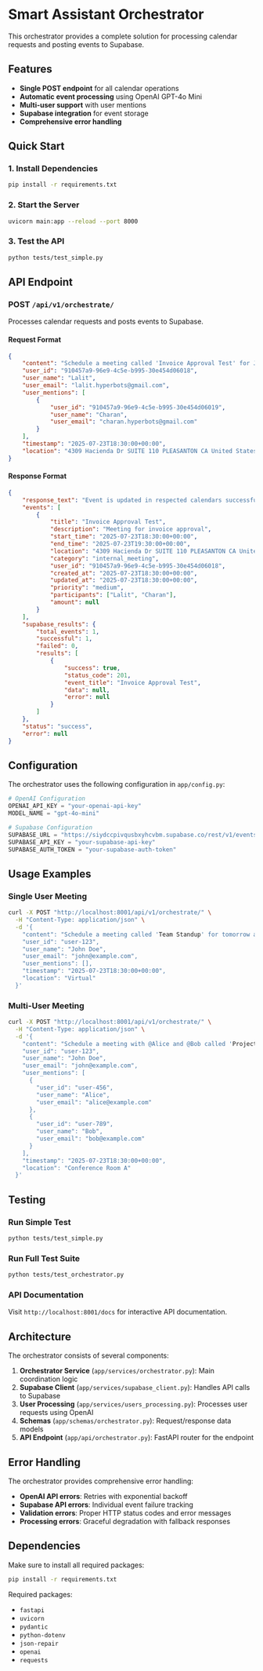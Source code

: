 # Smart Assistant Orchestrator

This orchestrator provides a complete solution for processing calendar requests and posting events to Supabase.

## Features

- **Single POST endpoint** for all calendar operations
- **Automatic event processing** using OpenAI GPT-4o Mini
- **Multi-user support** with user mentions
- **Supabase integration** for event storage
- **Comprehensive error handling**

## Quick Start

### 1. Install Dependencies
```bash
pip install -r requirements.txt
```

### 2. Start the Server
```bash
uvicorn main:app --reload --port 8000
```

### 3. Test the API
```bash
python tests/test_simple.py
```

## API Endpoint

### POST `/api/v1/orchestrate/`

Processes calendar requests and posts events to Supabase.

#### Request Format

```json
{
    "content": "Schedule a meeting called 'Invoice Approval Test' for July 23rd at 6:30 PM UTC for 1 hour.",
    "user_id": "910457a9-96e9-4c5e-b995-30e454d06018",
    "user_name": "Lalit",
    "user_email": "lalit.hyperbots@gmail.com",
    "user_mentions": [
        {
            "user_id": "910457a9-96e9-4c5e-b995-30e454d06019",
            "user_name": "Charan",
            "user_email": "charan.hyperbots@gmail.com"
        }
    ],
    "timestamp": "2025-07-23T18:30:00+00:00",
    "location": "4309 Hacienda Dr SUITE 110 PLEASANTON CA United States 94588-2768"
}
```

#### Response Format

```json
{
    "response_text": "Event is updated in respected calendars successfully!",
    "events": [
        {
            "title": "Invoice Approval Test",
            "description": "Meeting for invoice approval",
            "start_time": "2025-07-23T18:30:00+00:00",
            "end_time": "2025-07-23T19:30:00+00:00",
            "location": "4309 Hacienda Dr SUITE 110 PLEASANTON CA United States 94588-2768",
            "category": "internal_meeting",
            "user_id": "910457a9-96e9-4c5e-b995-30e454d06018",
            "created_at": "2025-07-23T18:30:00+00:00",
            "updated_at": "2025-07-23T18:30:00+00:00",
            "priority": "medium",
            "participants": ["Lalit", "Charan"],
            "amount": null
        }
    ],
    "supabase_results": {
        "total_events": 1,
        "successful": 1,
        "failed": 0,
        "results": [
            {
                "success": true,
                "status_code": 201,
                "event_title": "Invoice Approval Test",
                "data": null,
                "error": null
            }
        ]
    },
    "status": "success",
    "error": null
}
```

## Configuration

The orchestrator uses the following configuration in `app/config.py`:

```python
# OpenAI Configuration
OPENAI_API_KEY = "your-openai-api-key"
MODEL_NAME = "gpt-4o-mini"

# Supabase Configuration
SUPABASE_URL = "https://siydccpivqusbxyhcvbm.supabase.co/rest/v1/events"
SUPABASE_API_KEY = "your-supabase-api-key"
SUPABASE_AUTH_TOKEN = "your-supabase-auth-token"
```

## Usage Examples

### Single User Meeting

```bash
curl -X POST "http://localhost:8001/api/v1/orchestrate/" \
  -H "Content-Type: application/json" \
  -d '{
    "content": "Schedule a meeting called 'Team Standup' for tomorrow at 9 AM UTC for 30 minutes.",
    "user_id": "user-123",
    "user_name": "John Doe",
    "user_email": "john@example.com",
    "user_mentions": [],
    "timestamp": "2025-07-23T18:30:00+00:00",
    "location": "Virtual"
  }'
```

### Multi-User Meeting

```bash
curl -X POST "http://localhost:8001/api/v1/orchestrate/" \
  -H "Content-Type: application/json" \
  -d '{
    "content": "Schedule a meeting with @Alice and @Bob called 'Project Review' for Friday at 2 PM UTC for 1 hour.",
    "user_id": "user-123",
    "user_name": "John Doe",
    "user_email": "john@example.com",
    "user_mentions": [
      {
        "user_id": "user-456",
        "user_name": "Alice",
        "user_email": "alice@example.com"
      },
      {
        "user_id": "user-789",
        "user_name": "Bob",
        "user_email": "bob@example.com"
      }
    ],
    "timestamp": "2025-07-23T18:30:00+00:00",
    "location": "Conference Room A"
  }'
```

## Testing

### Run Simple Test
```bash
python tests/test_simple.py
```

### Run Full Test Suite
```bash
python tests/test_orchestrator.py
```

### API Documentation
Visit `http://localhost:8001/docs` for interactive API documentation.

## Architecture

The orchestrator consists of several components:

1. **Orchestrator Service** (`app/services/orchestrator.py`): Main coordination logic
2. **Supabase Client** (`app/services/supabase_client.py`): Handles API calls to Supabase
3. **User Processing** (`app/services/users_processing.py`): Processes user requests using OpenAI
4. **Schemas** (`app/schemas/orchestrator.py`): Request/response data models
5. **API Endpoint** (`app/api/orchestrator.py`): FastAPI router for the endpoint

## Error Handling

The orchestrator provides comprehensive error handling:

- **OpenAI API errors**: Retries with exponential backoff
- **Supabase API errors**: Individual event failure tracking
- **Validation errors**: Proper HTTP status codes and error messages
- **Processing errors**: Graceful degradation with fallback responses

## Dependencies

Make sure to install all required packages:

```bash
pip install -r requirements.txt
```

Required packages:
- `fastapi`
- `uvicorn`
- `pydantic`
- `python-dotenv`
- `json-repair`
- `openai`
- `requests` 